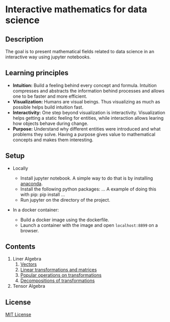 # Interactive mathematics for data science

## Description
The goal is to present mathematical fields related to data science in an interactive way using jupyter notebooks. 

## Learning principles
- **Intuition:** Build a feeling behind every concept and formula. Intuition compresses and abstracts the information behind processes and allows one to be faster and more efficient. 
- **Visualization:** Humans are visual beings. Thus visualizing as much as possible helps build intuition fast.
- **Interactivity:** One step beyond visualization is interactivity. Visualization helps getting a static feeling for entities, while interaction allows learing how objects behave during change.
- **Purpose:** Understand why different entities were introduced and what problems they solve. Having a purpose gives value to mathematical concepts and makes them interesting.

## Setup
- Locally
    - Install jupyter notebook. A simple way to do that is by installing [anaconda](https://www.anaconda.com/download/#linux).
    - Install the following python packages: ... A example of doing this with pip: pip install ...
    - Run jupyter on the directory of the project.
    
- In a docker container:
    - Build a docker image using the dockerfile.
    - Launch a container with the image and open `localhost:8899` on a browser.

## Contents
1. Liner Algebra
    1. [Vectors](linear_algebra/part_1__vectors.ipynb)
    1. [Linear transformations and matrices](linear_algebra/part_2__linear_transformations_and_matrices.ipynb)
    1. [Popular operations on transformations](linear_algebra/part_3__popular_operations_on_transformations.ipynb)
    1. [Decompositions of transformations](linear_algebra/part_4_decompositions_of_trasformations.ipynb)
1. Tensor Algebra

## License
[MIT License](https://github.com/koulakis/interactive-math-for-data-science/blob/master/LICENSE)
